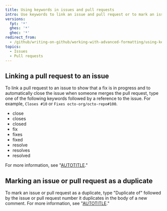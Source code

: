 ```yaml
---
title: Using keywords in issues and pull requests
intro: Use keywords to link an issue and pull request or to mark an issue or pull request as a duplicate.
versions:
  fpt: '*'
  ghes: '*'
  ghec: '*'
redirect_from:
  - /github/writing-on-github/working-with-advanced-formatting/using-keywords-in-issues-and-pull-requests
topics:
  - Issues
  - Pull requests
---
```


## Linking a pull request to an issue

To link a pull request to an issue to show that a fix is in progress and to automatically close the issue when someone merges the pull request, type one of the following keywords followed by a reference to the issue. For example, `Closes #10` or `Fixes octo-org/octo-repo#100`.

- close
- closes
- closed
- fix
- fixes
- fixed
- resolve
- resolves
- resolved

For more information, see "[AUTOTITLE](/issues/tracking-your-work-with-issues/linking-a-pull-request-to-an-issue)."

## Marking an issue or pull request as a duplicate

To mark an issue or pull request as a duplicate, type "Duplicate of" followed by the issue or pull request number it duplicates in the body of a new comment. For more information, see "[AUTOTITLE](/issues/tracking-your-work-with-issues/marking-issues-or-pull-requests-as-a-duplicate)."

